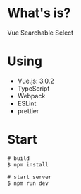 # What's is?
Vue Searchable Select

# Using
* Vue.js: 3.0.2
* TypeScript
* Webpack
* ESLint
* prettier

# Start

```
# build
$ npm install

# start server
$ npm run dev
```
